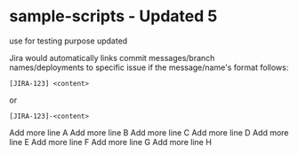 # sample-scripts - Updated 5
use for testing purpose updated

Jira would automatically links commit messages/branch names/deployments to specific issue if the message/name's format follows:
```
[JIRA-123] <content>
```
or
```
[JIRA-123]-<content>
```
Add more line A
Add more line B
Add more line C
Add more line D
Add more line E
Add more line F
Add more line G
Add more line H
